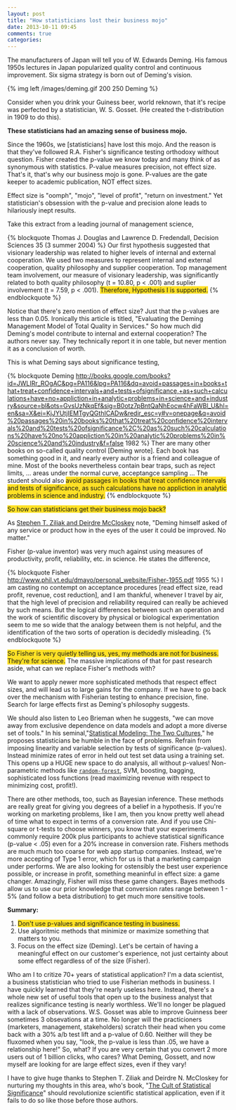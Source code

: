 ```yaml
---
layout: post
title: "How statisticians lost their business mojo"
date: 2013-10-11 09:45
comments: true
categories: 
---
```


The manufacturers of Japan will tell you of W. Edwards Deming.  His famous 1950s lectures in Japan popularized quality control and continuous improvement. Six sigma strategy is born out of Deming's vision.

{% img left /images/deming.gif 200 250 Deming %}

Consider when you drink your Guiness beer, world reknown, that it's recipe was
perfected by a statistician, W. S. Gosset.  (He created the t-distribution in
1909 to do this).

<span style="font-weight:bold">These statisticians had an amazing sense of business mojo.</span>

Since the 1960s, we [statisticians] have lost this mojo.  And the reason is that
they've followed R.A. Fisher's significance testing orthodoxy without question.  Fisher created the p-value we know today and many
think of as synonymous with statistics.  P-value measures precision, not effect size.  That's it, that's why our business mojo is gone. P-values are the gate keeper to academic publication, NOT effect sizes.

Effect size is "oomph", "mojo", "level of profit", "return on investment."  Yet
statistician's obsession with the p-value and precision alone leads to
hilariously inept results.

Take this extract from a leading journal of management science,

{% blockquote Thomas J. Douglas and Lawrence D. Fredendall, Decision Sciences 35 (3 summer 2004) %}
Our first hypothesis suggested that visionary leadership was related to higher
levels of internal and external cooperation.  We used two measures to represent
internal and external cooperation, quality philosophy and supplier cooperation.
Top management team involvement, our measure of visionary leadership, was
significantly related to both quality philosophy (t = 10.80, p < .001) and
suplier involvement (t = 7.59, p < .001). <span style="background-color: #ffe026">Therefore, Hypothesis I is supported.</span>
{% endblockquote %}

Notice that there's zero mention of effect size?  Just that the p-values are
less than 0.05.  Ironically this article is titled, "Evaluating the Deming
Management Model of Total Quality in Services."  So how much did Deming's model
contribute to internal and external cooperation?  The authors never say.  They
technically report it in one table, but never mention it as a conclusion of
worth.

This is what Deming says about significance testing,

{% blockquote Deming http://books.google.com/books?id=JWLIRr_ROgAC&pg=PA116&lpg=PA116&dq=avoid+passages+in+books+that+treat+confidence+intervals+and+tests+ofsignificance,+as+such+calculations+have+no+appliction+in+analytic+problems+in+science+and+industry&source=bl&ots=GvsUzNkqEf&sig=B0otz7pBntQaNhEocw4hFaWBl_U&hl=en&sa=X&ei=KjJYUtjIEMTgyQGthICADw&redir_esc=y#v=onepage&q=avoid%20passages%20in%20books%20that%20treat%20confidence%20intervals%20and%20tests%20ofsignificance%2C%20as%20such%20calculations%20have%20no%20appliction%20in%20analytic%20problems%20in%20science%20and%20industry&f=false 1982 %}
Ther are many other books on so-called quality control [Deming wrote].  Each
book has something good in it, and nearly every author is a friend and colleague
of mine.  Most of the books nevertheless contain bear traps, such as reject
limits, ... areas under the normal curve, acceptangce sampling ... The student
 should also <span style="background-color: #ffe026">avoid passages in books that treat confidence intervals and tests of
significance, as such calculations have no appliction in analytic problems in science and industry.</span>
{% endblockquote %}

<span style="background-color:#ffe026">So how can statisticians get their business mojo back?</span>

As [Stephen T. Ziliak and Deirdre McCloskey](http://www.deirdremccloskey.com/docs/jsm.pdf) note, "Deming himself asked of any service or product how in the eyes of the user it could be improved. No matter."

Fisher (p-value inventor) was very much against using measures of
productivity, profit, reliability, etc. in science. He states the difference,

{% blockquote Fisher http://www.phil.vt.edu/dmayo/personal_website/Fisher-1955.pdf 1955 %}
I am casting no contempt on acceptance procedures [read effect size, read profit, revenue, cost reduction], and I am thankful, whenever I travel by air, that the high level of precision and reliability required can really be achieved by such means.  But the logical differences between such an operation and the work of scientific discovery by physical or biological experimentation seem to me so wide that the analogy between them is not helpful, and the identification of the two sorts of operation is decidedly misleading.
{% endblockquote %}

<span style="background-color: #ffe026">So Fisher is very quietly telling us, yes, my methods are not for
business.  They're for science.</span>  The massive implications of that for past research aside, what can we replace Fisher's methods with?

We want to apply newer more sophisticated methods that respect effect sizes, and will lead us to large gains for the company.  If we have to go back over the mechanism with Fisherian testing to enhance precision, fine.  Search for large effects first as Deming's philosophy suggests.

We should also listen to Leo Brieman when he suggests, "we can move away from exclusive dependence on data models and adopt a more diverse set of tools."  In his seminal,"[Statistical Modeling: The Two Cultures](http://projecteuclid.org/DPubS?service=UI&version=1.0&verb=Display&handle=euclid.ss/1009213726)," he proposes statisticians be humble in the face of problems.  Refrain from imposing linearity and variable selection by tests of significance (p-values).  Instead minimize rates of error in held out test set data using a training set.  This opens up a HUGE new space to do analysis, all without p-values! Non-parametric methods like [`random-forest`](http://stackoverflow.com/questions/tagged/random-forest), SVM, boosting, bagging, sophisticated loss functions (read maximizing revenue with respect to minimizing cost, profit!).

There are other methods, too, such as Bayesian inference.  These methods are really great for giving you degrees of a belief in a hypothesis.  If you're working on marketing problems, like I am, then you know pretty well ahead of time what to expect in terms of a conversion rate.  And if you use Chi-square or t-tests to choose winners, you know that your experiments commonly require 200k plus participants to achieve statistical significance (p-value < .05) even for a 20% increase in conversion rate.  Fishers methods are much much too coarse for web app startup companies.  Instead, we're more accepting of Type 1 error, which for us is that a marketing campaign under performs.  We are also looking for ostensibly the best user experience possible, or increase in profit, something meaninful in effect size: a game changer.  Amazingly, Fisher will miss these game changers.  Bayes methods allow us to use our prior knowledge that conversion rates range between 1 - 5% (and follow a beta distribution) to get much more sensitive tools.

<span style="font-weight:bold">Summary:</span>

1.  <span style="background-color:#ffe026">Don't use p-values and significance testing in business.</span>
2.  Use algoritmic methods that minimize or maximize something that matters to you.
3.  Focus on the effect size (Deming).  Let's be certain of having a meaningful effect on our customer's experience, not just certainty about some effect regardless of of the size (Fisher).

Who am I to critize 70+ years of statistical application?  I'm a data
scientist, a business statistician who tried to use Fisherian methods in
business.  I have quickly learned that they're nearly useless here.
Instead, there's a whole new set of useful tools that open up to the
business analyst that realizes significance testing is nearly worthless.
We'll no longer be plagued with a lack of observations.  W.S. Gosset was able to
improve Guinness beer sometimes 3 obsevations at a time.  No longer will the
practicioners (marketers, management, stakeholders) scratch their head when you
come back with a 30% a/b test lift and a p-value of 0.60.  Neither will they be
fluxomed when you say, "look, the p-value is less than .05, we have a
relationship here!"  So, what?  If you are very certain that you convert 2 more
users out of 1 billion clicks, who cares?  What Deming, Gossett, and now myself
are looking for are large effect sizes, even if they vary!

I have to give huge thanks to Stephen T. Ziliak and Deirdre N. McCloskey for
nurturing my thoughts in this area, who's book, "[The Cult of Statistical Significance](http://projecteuclid.org/DPubS?service=UI&version=1.0&verb=Display&handle=euclid.ss/1009213726)" should revolutionize scientific statistical application, even if it fails to do so like those before those authors.
